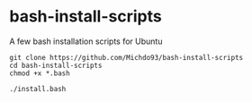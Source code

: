 # bash-install-scripts
A few bash installation scripts for Ubuntu

```
git clone https://github.com/Michdo93/bash-install-scripts
cd bash-install-scripts
chmod +x *.bash

./install.bash
```
